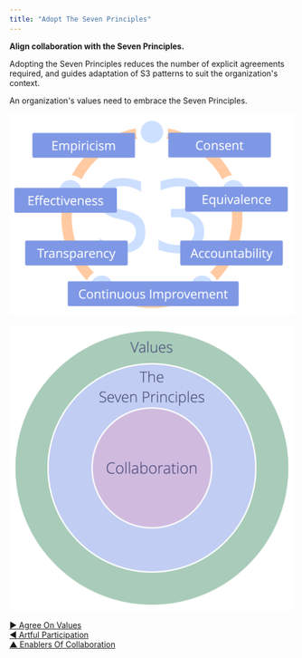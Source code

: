 ```yaml
---
title: "Adopt The Seven Principles"
---
```



**Align collaboration with the Seven Principles.**

Adopting the Seven Principles reduces the number of explicit agreements required, and guides adaptation of S3 patterns to suit the organization's context.

An organization's values need to embrace the Seven Principles.

![The Seven Principles](img/framework/s3-principles-plain.png)

![An organization's values need to embrace the Seven Principles](img/collaboration-values/values-7principles.png)


[&#9654; Agree On Values](agree-on-values.html)<br/>[&#9664; Artful Participation](artful-participation.html)<br/>[&#9650; Enablers Of Collaboration](enablers-of-collaboration.html)

